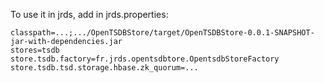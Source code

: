 To use it in jrds, add in jrds.properties:

    classpath=...;.../OpenTSDBStore/target/OpenTSDBStore-0.0.1-SNAPSHOT-jar-with-dependencies.jar
    stores=tsdb
    store.tsdb.factory=fr.jrds.opentsdbtore.OpentsdbStoreFactory
    store.tsdb.tsd.storage.hbase.zk_quorum=...

